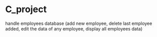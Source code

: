 # C_project
handle employees database (add new employee, delete last employee added, edit the data of any employee, display all employees data)
